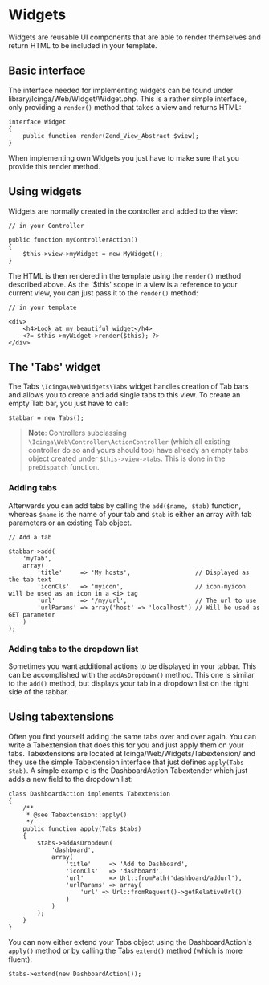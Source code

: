 # Widgets

Widgets are reusable UI components that are able to render themselves and return HTML to be included in your template.

## Basic interface

The interface needed for implementing widgets can be found under library/Icinga/Web/Widget/Widget.php. This is a rather
simple interface, only providing a `render()` method that takes a view and returns HTML:

    interface Widget
    {
        public function render(Zend_View_Abstract $view);
    }

When implementing own Widgets you just have to make sure that you provide this render method.

## Using widgets

Widgets are normally created in the controller and added to the view:

    // in your Controller

    public function myControllerAction()
    {
        $this->view->myWidget = new MyWidget();
    }

The HTML is then rendered in the template using the `render()` method described above. As the '$this' scope in a view is
a reference to your current view, you can just pass it to the `render()` method:

    // in your template

    <div>
        <h4>Look at my beautiful widget</h4>
        <?= $this->myWidget->render($this); ?>
    </div>

## The 'Tabs' widget

The Tabs `\Icinga\Web\Widgets\Tabs` widget handles creation of Tab bars and allows you to create and add single tabs to
this view. To create an empty Tab bar, you just have to call:

    $tabbar = new Tabs();

> **Note**: Controllers subclassing `\Icinga\Web\Controller\ActionController` (which all existing controller do so and
> yours should too) have already an empty tabs object created under `$this->view->tabs`. This is done in the
> `preDispatch` function.

### Adding tabs

Afterwards you can add tabs by calling the `add($name, $tab)` function, whereas `$name` is the name of your tab and
`$tab` is either an array with tab parameters or an existing Tab object.

    // Add a tab

    $tabbar->add(
        'myTab',
        array(
            'title'     => 'My hosts',                  // Displayed as the tab text
            'iconCls'   => 'myicon',                    // icon-myicon will be used as an icon in a <i> tag
            'url'       => '/my/url',                   // The url to use
            'urlParams' => array('host' => 'localhost') // Will be used as GET parameter
        )
    );

### Adding tabs to the dropdown list

Sometimes you want additional actions to be displayed in your tabbar. This can be accomplished with the
`addAsDropdown()` method. This one is similar to the `add()` method, but displays your tab in a dropdown list on the
right side of the tabbar.

## Using tabextensions

Often you find yourself adding the same tabs over and over again. You can write a Tabextension that does this for you
and just apply them on your tabs. Tabextensions are located at Icinga/Web/Widgets/Tabextension/ and they use the simple
Tabextension interface that just defines `apply(Tabs $tab)`. A simple example is the DashboardAction Tabextender which
just adds a new field to the dropdown list:

    class DashboardAction implements Tabextension
    {
        /**
         * @see Tabextension::apply()
         */
        public function apply(Tabs $tabs)
        {
            $tabs->addAsDropdown(
                'dashboard',
                array(
                    'title'     => 'Add to Dashboard',
                    'iconCls'   => 'dashboard',
                    'url'       => Url::fromPath('dashboard/addurl'),
                    'urlParams' => array(
                        'url' => Url::fromRequest()->getRelativeUrl()
                    )
                )
            );
        }
    }

You can now either extend your Tabs object using the DashboardAction's `apply()` method or by calling the Tabs
`extend()` method (which is more fluent):

    $tabs->extend(new DashboardAction());

